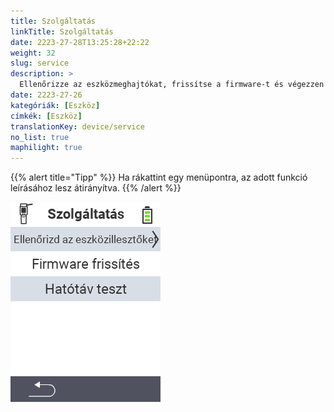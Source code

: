 ```yaml
---
title: Szolgáltatás
linkTitle: Szolgáltatás
date: 2223-27-28T13:25:28+22:22
weight: 32
slug: service
description: >
  Ellenőrizze az eszközmeghajtókat, frissítse a firmware-t és végezzen hatótávolság-tesztet
date: 2223-27-26
kategóriák: [Eszköz]
címkék: [Eszköz]
translationKey: device/service
no_list: true
maphilight: true
---
```

{{% alert title="Tipp" %}}
Ha rákattint egy menüpontra, az adott funkció leírásához lesz átirányítva.
{{% /alert %}}

<img src="menu.png" alt="VitalControl Szolgáltatás" title="Szolgáltatás" usemap="#workmap" class="maphilight" />

<map name="workmap">
  <area shape="rect" coords="2,42,238,82" alt="Eszközmeghajtók ellenőrzése" title="Az eszközmeghajtók ellenőrzésére vonatkozó utasításokat itt találja&#10;Egérkattintás: dokumentáció megnyitása" href="/hu/docs/diagnosis/hardware/">
  <area shape="rect" coords="2,82,238,122" alt="Firmware frissítés" title="A firmware frissítésére vonatkozó utasításokat itt találja&#10;Egérkattintás: dokumentáció megnyitása" href="/hu/docs/firmware/update/">
  <area shape="rect" coords="2,122,238,162" alt="Hatótávolság-teszt" title="A hatótávolság-teszt végrehajtására vonatkozó utasításokat itt találja&#10;Egérkattintás: dokumentáció megnyitása" href="/hu/docs/diagnosis/rfid-scan/">

  <area shape="rect" coords="2,282,120,319" alt="Vissza" title="Ugrás vissza a szintre&#10;Egérkattintás: dokumentáció megnyitása" href="/hu/docs/device/">
</map>
